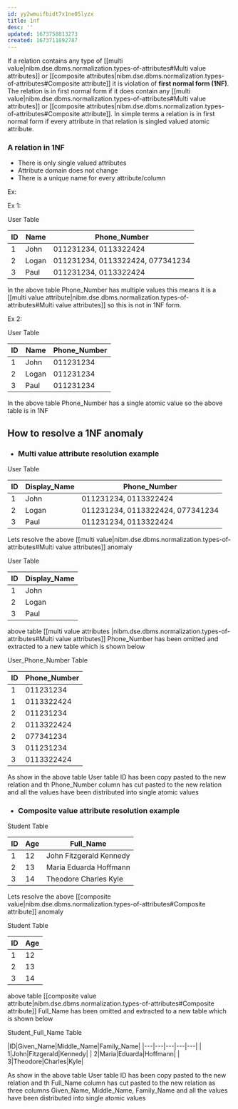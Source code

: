 ```yaml
---
id: yy2wmuifbidt7x1ne05lyzx
title: 1nf
desc: ''
updated: 1673758813273
created: 1673711892787
---
```


If a relation contains any type of [[multi value|nibm.dse.dbms.normalization.types-of-attributes#Multi value attributes]] or [[composite attributes|nibm.dse.dbms.normalization.types-of-attributes#Composite attribute]] it is violation of **first normal form (1NF)**. The relation is in first normal form if it does contain any [[multi value|nibm.dse.dbms.normalization.types-of-attributes#Multi value attributes]] or [[composite attributes|nibm.dse.dbms.normalization.types-of-attributes#Composite attribute]]. In simple terms a relation is in first normal form if every attribute in that relation is singled valued atomic attribute.

### A relation in 1NF

- There is only single valued attributes
- Attribute domain does not change
- There is a unique name for every attribute/column

Ex:

Ex 1:

User Table

|ID|Name|Phone_Number|
|---|---|---|
| 1|John|011231234, 0113322424|
| 2|Logan|011231234, 0113322424, 077341234|
| 3|Paul|011231234, 0113322424|

In the above table Phone_Number has multiple values this means it is a [[multi value attribute|nibm.dse.dbms.normalization.types-of-attributes#Multi value attributes]] so this is not in 1NF form.

Ex 2:

User Table

|ID|Name|Phone_Number|
|---|---|---|
| 1|John|011231234|
| 2|Logan|011231234|
| 3|Paul|011231234|

In the above table Phone_Number has a single atomic value so the above table is in 1NF

## How to resolve a 1NF anomaly

- ### Multi value attribute resolution example

User Table

|ID|Display_Name|Phone_Number|
|---|---|---|
| 1|John|011231234, 0113322424|
| 2|Logan|011231234, 0113322424, 077341234|
| 3|Paul|011231234, 0113322424|

Lets resolve the above [[multi value|nibm.dse.dbms.normalization.types-of-attributes#Multi value attributes]] anomaly

User Table

|ID|Display_Name|
|---|---|
| 1|John|
| 2|Logan|
| 3|Paul|

above table [[multi value attributes |nibm.dse.dbms.normalization.types-of-attributes#Multi value attributes]] Phone_Number has been omitted and extracted to a new table which is shown below

User_Phone_Number Table

|ID|Phone_Number|
|---|---|
| 1|011231234|
| 1|0113322424|
| 2|011231234|
| 2|0113322424|
| 2|077341234|
| 3|011231234|
| 3|0113322424|

As show in the above table User table ID has been copy pasted to the new relation and th Phone_Number column has cut pasted to the new relation and all the values have been distributed into single atomic values

- ### Composite value attribute resolution example

Student Table

|ID|Age|Full_Name|
|---|---|---|
| 1|12|John Fitzgerald Kennedy|
| 2|13|Maria Eduarda Hoffmann|
| 3|14|Theodore Charles Kyle|

Lets resolve the above [[composite value|nibm.dse.dbms.normalization.types-of-attributes#Composite attribute]] anomaly

Student Table

|ID|Age|
|---|---|
| 1|12|
| 2|13|
| 3|14|

above table [[composite value attribute|nibm.dse.dbms.normalization.types-of-attributes#Composite attribute]] Full_Name has been omitted and extracted to a new table which is shown below

Student_Full_Name Table

|ID|Given_Name|Middle_Name|Family_Name|
|---|---|---|---|---|
| 1|John|Fitzgerald|Kennedy|
| 2|Maria|Eduarda|Hoffmann|
| 3|Theodore|Charles|Kyle|

As show in the above table User table ID has been copy pasted to the new relation and th Full_Name column has cut pasted to the new relation as three columns Given_Name, Middle_Name, Family_Name and all the values have been distributed into single atomic values
